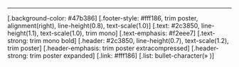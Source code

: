 

---
[.background-color: #47b386]
[.footer-style: #fff186, trim poster, alignment(right), line-height(0.8), text-scale(1.0)]
[.text: #2c3850, line-height(1.1), text-scale(1.0), trim mono]
[.text-emphasis: #f2eee7]
[.text-strong: trim mono bold]
[.header: #2c3850, line-height(0.7), text-scale(1.2), trim poster]
[.header-emphasis: trim poster extracompressed]
[.header-strong: trim poster expanded]
[.link: #fff186]
[.list: bullet-character(» )]

# 